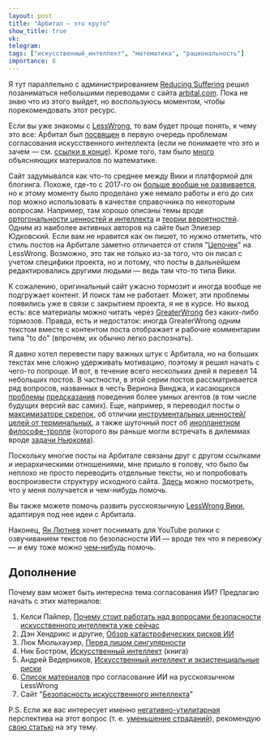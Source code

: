 ```yaml
---
layout: post
title: "Арбитал — это круто"
show_title: true
vk: 
telegram: 
tags: ["искусственный_интеллект", "математика", "рациональность"]
importance: 8
---
```

Я тут параллельно с администрированием [Reducing Suffering](https://reducingsuffering.github.io/) решил позаниматься небольшими переводами с сайта [arbital.com](https://arbital.com). Пока не знаю что из этого выйдет, но воспользуюсь моментом, чтобы порекомендовать этот ресурс.

Если вы уже знакомы с [LessWrong](https://lesswrong.ru/), то вам будет проще понять, к чему это все: Арбитал был [посвящен](https://arbital-ru.github.io/explore/ai_alignment) в первую очередь проблемам согласования искусственного интеллекта (если не понимаете что это и зачем — см. [ссылки в конце](#Дополнение)). Кроме того, там было [много](https://arbital-ru.github.io/explore/math) объясняющих материалов по математике.

Сайт задумывался как что-то среднее между Вики и платформой для блогинга. Похоже, где-то с 2017-го он [больше вообще не развивается](https://www.lesswrong.com/posts/kAgJJa3HLSZxsuSrf/arbital-postmortem), но к этому моменту было проделано уже немало работы и его до сих пор можно использовать в качестве справочника по некоторым вопросам. Например, там хорошо описаны темы вроде [ортогональности ценностей и интеллекта](https://arbital.com/p/orthogonality/) и [теории вероятностей](https://arbital.com/explore/1bv). Одним из наиболее активных авторов на сайте был Элиезер Юдковский. Если вам не нравится как он пишет, то нужно отметить, что стиль постов на Арбитале заметно отличается от стиля "[Цепочек](https://lesswrong.ru/w/%D0%A0%D0%B0%D1%86%D0%B8%D0%BE%D0%BD%D0%B0%D0%BB%D1%8C%D0%BD%D0%BE%D1%81%D1%82%D1%8C_%D0%BE%D1%82_%D0%98%D0%98_%D0%B4%D0%BE_%D0%97%D0%BE%D0%BC%D0%B1%D0%B8)" на LessWrong. Возможно, это так не только из-за того, что он писал с учетом специфики проекта, но и потому, что посты в дальнейшем редактировались другими людьми — ведь там что-то типа Вики.

К сожалению, оригинальный сайт ужасно тормозит и иногда вообще не подгружает контент. И поиск там не работает. Может, эти проблемы появились уже в связи с закрытием проекта, я не в курсе. Но выход есть: все материалы можно читать через [GreaterWrong](https://arbital.greaterwrong.com/) без каких-либо тормозов. Правда, есть и недостаток: иногда GreaterWrong одним текстом вместе с контентом поста отображает и рабочие комментарии типа "to do" (впрочем, их обычно легко распознать).

Я давно хотел перевести пару важных штук с Арбитала, но на больших текстах мне сложно удерживать мотивацию, поэтому я решил начать с чего-то попроще. И вот, в течение всего нескольких дней я перевел 14 небольших постов. В частности, в этой серии постов рассматривается ряд вопросов, названных в честь Вернона Винджа, и касающихся [проблемы](https://arbital-ru.github.io/p/Vinge_principle/) [предсказания](https://arbital-ru.github.io/p/Vingean_uncertainty/) поведения более умных агентов (в том числе будущих версий вас самих). Еще, например, я переводил посты о [максимизаторе скрепок](https://arbital-ru.github.io/p/paperclip_maximizer/), об отличии [инструментальных ценностей/целей от терминальных](https://arbital-ru.github.io/p/terminal_vs_instrumental/), а также шуточный пост об [инопланетном философе-тролле](https://arbital-ru.github.io/p/omega_troll/) (которого вы раньше могли встречать в дилеммах вроде [задачи Ньюкома](https://lesswrong.ru/w/%D0%9F%D0%B0%D1%80%D0%B0%D0%B4%D0%BE%D0%BA%D1%81_%D0%9D%D1%8C%D1%8E%D0%BA%D0%BE%D0%BC%D0%B0_%D1%81%D0%BE%D0%B6%D0%B0%D0%BB%D0%B5%D1%8F_%D0%BE_%D1%81%D0%B2%D0%BE%D0%B5%D0%B9_%D1%80%D0%B0%D1%86%D0%B8%D0%BE%D0%BD%D0%B0%D0%BB%D1%8C%D0%BD%D0%BE%D1%81%D1%82%D0%B8)).

Поскольку многие посты на Арбитале связаны друг с другом ссылками и иерархическими отношениями, мне пришло в голову, что было бы неплохо не просто переводить отдельные тексты, но и попробовать воспроизвести структуру исходного сайта. [Здесь](https://arbital-ru.github.io/) можно посмотреть, что у меня получается и чем-нибудь помочь.

Вы также можете помочь развить русскоязычную [LessWrong Вики](https://lesswrong.ru/wiki/), адаптируя под нее идеи с Арбитала.

Наконец, [Ян Лютнев](https://www.youtube.com/@user-sb2ny6kv9g) хочет поснимать для YouTube ролики с озвучиванием текстов по безопасности ИИ — вроде тех что я перевожу — и ему тоже можно [чем-нибудь](https://t.me/yanlyutnev/1412) помочь.

<a id="Дополнение"></a>
## Дополнение

Почему вам может быть интересна тема согласования ИИ? Предлагаю начать с этих материалов:

1. Келси Пайпер, [Почему стоит работать над вопросами безопасности искусственного интеллекта уже сейчас](https://ea-ru.org/articles/artificial-intelligence-research)
2. Дэн Хендрикс и другие, [Обзор катастрофических рисков ИИ](https://lesswrong.ru/%D0%9E%D0%B1%D0%B7%D0%BE%D1%80_%D0%BA%D0%B0%D1%82%D0%B0%D1%81%D1%82%D1%80%D0%BE%D1%84%D0%B8%D1%87%D0%B5%D1%81%D0%BA%D0%B8%D1%85_%D1%80%D0%B8%D1%81%D0%BA%D0%BE%D0%B2_%D0%98%D0%98)
3. Люк Мюльхаузер, [Перед лицом сингулярности](https://intelligenceexplosion.com/ru/)
4. Ник Бостром, [Искусственный интеллект](https://www.mann-ivanov-ferber.ru/books/iskusstvennyj-intellekt/) (книга)
5. Андрей Ведерников, [Искусственный интеллект и экзистенциальные риски](https://reverendbayes.notion.site/c20d4ed31858464d9737665455c0dbee)
6. [Список материалов](https://lesswrong.ru/node/1058) про согласование ИИ на русскоязычном LessWrong
7. Сайт "[Безопасность искусственного интеллекта](https://aisafety.ru/)"

P.S. Если же вас интересует именно [негативно-утилитарная](https://reducingsuffering.github.io/what-is-negative-utilitarianism.html) перспектива на этот вопрос (т. е. [уменьшение страданий](https://reducingsuffering.github.io/what-is-suffering-reduction.html)), рекомендую [свою статью](414.html) на эту тему.
